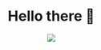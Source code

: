 <h1 align="center">Hello there 👋</h1> 
<p align="center"> 
  <img src="https://github-readme-stats.vercel.app/api?username=roberthgnz" />
</p>
